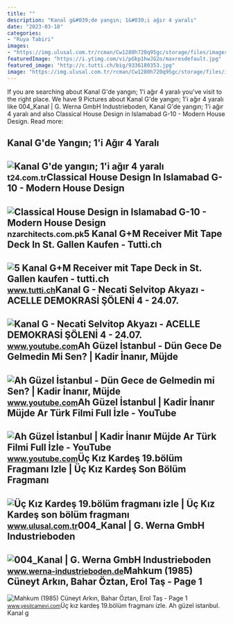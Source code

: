```yaml
---
title: ""
description: "Kanal g&#039;de yangın; 1&#039;i ağır 4 yaralı"
date: "2023-03-18"
categories:
- "Ruya Tabiri"
images:
- "https://img.ulusal.com.tr/rcman/Cw1280h720q95gc/storage/files/images/2022/09/20/650x344-1654008362999.jpg"
featuredImage: "https://i.ytimg.com/vi/pGkp1hwJG2o/maxresdefault.jpg"
featured_image: "http://c.tutti.ch/big/9336180353.jpg"
image: "https://img.ulusal.com.tr/rcman/Cw1280h720q95gc/storage/files/images/2022/09/20/650x344-1654008362999.jpg"
---
```


If you are searching about Kanal G'de yangın; 1'i ağır 4 yaralı you've visit to the right place. We have 9 Pictures about Kanal G'de yangın; 1'i ağır 4 yaralı like 004\_Kanal | G. Werna GmbH Industrieboden, Kanal G'de yangın; 1'i ağır 4 yaralı and also Classical House Design in Islamabad G-10 - Modern House Design. Read more:

Kanal G'de Yangın; 1'i Ağır 4 Yaralı
------------------------------------

 ![Kanal G'de yangın; 1'i ağır 4 yaralı](https://media-cdn.t24.com.tr/media/stories/2015/12/raw_kanal-gde-yangin-1i-agir-4-yarali_763921215.jpg) <small>t24.com.tr</small>Classical House Design In Islamabad G-10 - Modern House Design
--------------------------------------------------------------

 ![Classical House Design in Islamabad G-10 - Modern House Design](https://nzarchitects.com.pk/wp-content/uploads/2021/09/2-kanal-modern-house-design-in-islamabad-by-nz-architects-grey-structure-front-view-G-10-Islamabad.jpg) <small>nzarchitects.com.pk</small>5 Kanal G+M Receiver Mit Tape Deck In St. Gallen Kaufen - Tutti.ch
------------------------------------------------------------------

 ![5 Kanal G+M Receiver mit Tape Deck in St. Gallen kaufen - tutti.ch](http://c.tutti.ch/big/9336180353.jpg) <small>www.tutti.ch</small>Kanal G - Necati Selvitop Akyazı - ACELLE DEMOKRASİ ŞÖLENİ 4 - 24.07.
---------------------------------------------------------------------

 ![Kanal G - Necati Selvitop Akyazı - ACELLE DEMOKRASİ ŞÖLENİ 4 - 24.07.](https://i.ytimg.com/vi/wFf7GEgUi3Q/hqdefault.jpg) <small>www.youtube.com</small>Ah Güzel İstanbul - Dün Gece De Gelmedin Mi Sen? | Kadir İnanır, Müjde
----------------------------------------------------------------------

 ![Ah Güzel İstanbul - Dün Gece de Gelmedin mi Sen? | Kadir İnanır, Müjde](https://i.ytimg.com/vi/TtAuv2Emxd4/maxresdefault.jpg) <small>www.youtube.com</small>Ah Güzel İstanbul | Kadir İnanır Müjde Ar Türk Filmi Full İzle - YouTube
------------------------------------------------------------------------

 ![Ah Güzel İstanbul | Kadir İnanır Müjde Ar Türk Filmi Full İzle - YouTube](https://i.ytimg.com/vi/pGkp1hwJG2o/maxresdefault.jpg) <small>www.youtube.com</small>Üç Kız Kardeş 19.bölüm Fragmanı Izle | Üç Kız Kardeş Son Bölüm Fragmanı
-----------------------------------------------------------------------

 ![Üç Kız Kardeş 19.bölüm fragmanı izle | Üç Kız Kardeş son bölüm fragmanı](https://img.ulusal.com.tr/rcman/Cw1280h720q95gc/storage/files/images/2022/09/20/650x344-1654008362999.jpg) <small>www.ulusal.com.tr</small>004\_Kanal | G. Werna GmbH Industrieboden
-----------------------------------------

 ![004_Kanal | G. Werna GmbH Industrieboden](https://www.werna-industrieboden.de/wp-content/uploads/2019/10/004_Kanal-e1573114423199.jpg) <small>www.werna-industrieboden.de</small>Mahkum (1985) Cüneyt Arkın, Bahar Öztan, Erol Taş - Page 1
----------------------------------------------------------

 ![Mahkum (1985) Cüneyt Arkın, Bahar Öztan, Erol Taş - Page 1](http://i.hizliresim.com/m4YL4Y.jpg) <small>www.yesilcamevi.com</small>Üç kız kardeş 19.bölüm fragmanı izle. Ah güzel i̇stanbul. Kanal g
